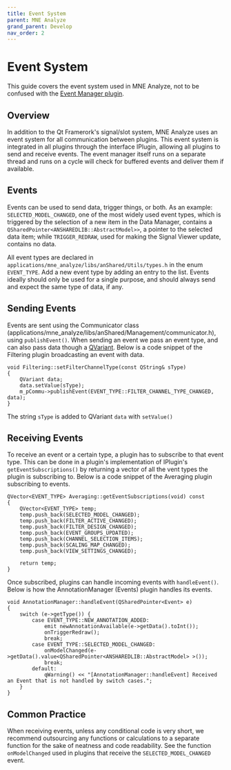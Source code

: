 ```yaml
---
title: Event System
parent: MNE Analyze
grand_parent: Develop
nav_order: 2
---
```

# Event System

This guide covers the event system used in MNE Analyze, not to be confused with the [Event Manager plugin](../learn/analyze_annotationmanager).

## Overview

In addition to the Qt Framerork's signal/slot system, MNE Analyze uses an event system for all communication between plugins. This event system is integrated in all plugins through the interface IPlugin, allowing all plugins to send and receive events. The event manager itself runs on a separate thread and runs on a cycle will check for buffered events and deliver them if available.

## Events

Events can be used to send data, trigger things, or both. As an example: `SELECTED_MODEL_CHANGED`, one of the most widely used event types, which is triggered by the selection of a new item in the Data Manager, contains a `QSharedPointer<ANSHAREDLIB::AbstractModel>>`, a pointer to the selected data item; while `TRIGGER_REDRAW`, used for making the Signal Viewer update, contains no data.

All event types are declared in `applications/mne_analyze/libs/anShared/Utils/types.h` in the enum `EVENT_TYPE`. Add a new event type by adding an entry to the list. Events ideally should only be used for a single purpose, and should always send and expect the same type of data, if any.

## Sending Events

Events are sent using the Communicator class (applications/mne_analyze/libs/anShared/Management/communicator.h), using `publishEvent()`. When sending an event we pass an event type, and can also pass data though a [QVariant](https://doc.qt.io/qt-5/qvariant.html). Below is a code snippet of the Filtering plugin broadcasting an event with data.

```
void Filtering::setFilterChannelType(const QString& sType)
{
    QVariant data;
    data.setValue(sType);
    m_pCommu->publishEvent(EVENT_TYPE::FILTER_CHANNEL_TYPE_CHANGED, data);
}
```
The string `sType` is added to QVariant `data` with `setValue()`


## Receiving Events

To receive an event or a certain type, a plugin has to subscribe to that event type. This can be done in a plugin's implementation of IPlugin's `getEventSubscriptions()` by returning a vector of all the vent types the plugin is subscribing to. Below is a code snippet of the Averaging plugin subscribing to events.

```
QVector<EVENT_TYPE> Averaging::getEventSubscriptions(void) const
{
    QVector<EVENT_TYPE> temp;
    temp.push_back(SELECTED_MODEL_CHANGED);
    temp.push_back(FILTER_ACTIVE_CHANGED);
    temp.push_back(FILTER_DESIGN_CHANGED);
    temp.push_back(EVENT_GROUPS_UPDATED);
    temp.push_back(CHANNEL_SELECTION_ITEMS);
    temp.push_back(SCALING_MAP_CHANGED);
    temp.push_back(VIEW_SETTINGS_CHANGED);

    return temp;
}
```

Once subscribed, plugins can handle incoming events with `handleEvent()`. Below is how the AnnotationManager (Events) plugin handles its events.

```
void AnnotationManager::handleEvent(QSharedPointer<Event> e)
{
    switch (e->getType()) {
        case EVENT_TYPE::NEW_ANNOTATION_ADDED:
            emit newAnnotationAvailable(e->getData().toInt());
            onTriggerRedraw();
            break;
        case EVENT_TYPE::SELECTED_MODEL_CHANGED:
            onModelChanged(e->getData().value<QSharedPointer<ANSHAREDLIB::AbstractModel> >());
            break;
        default:
            qWarning() << "[AnnotationManager::handleEvent] Received an Event that is not handled by switch cases.";
    }
}
```

## Common Practice

When receiving events, unless any conditional code is very short, we recommend outsourcing any functions or calculations to a separate function for the sake of neatness and code readability. See the function `onModelChanged` used in plugins that receive the `SELECTED_MODEL_CHANGED` event.
